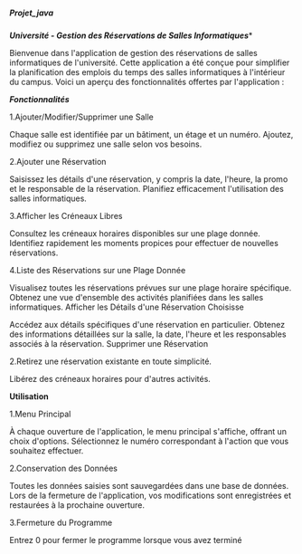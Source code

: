 ##### Projet_java ####

***********Université - Gestion des Réservations de Salles Informatiques************

Bienvenue dans l'application de gestion des réservations de salles informatiques de l'université. Cette application a été conçue pour simplifier la planification des emplois du temps des salles informatiques à l'intérieur du campus. Voici un aperçu des fonctionnalités offertes par l'application :

*******************Fonctionnalités*******************

1.Ajouter/Modifier/Supprimer une Salle

Chaque salle est identifiée par un bâtiment, un étage et un numéro.
Ajoutez, modifiez ou supprimez une salle selon vos besoins.

2.Ajouter une Réservation

Saisissez les détails d'une réservation, y compris la date, l'heure, la promo et le responsable de la réservation.
Planifiez efficacement l'utilisation des salles informatiques.

3.Afficher les Créneaux Libres

Consultez les créneaux horaires disponibles sur une plage donnée.
Identifiez rapidement les moments propices pour effectuer de nouvelles réservations.

4.Liste des Réservations sur une Plage Donnée

Visualisez toutes les réservations prévues sur une plage horaire spécifique.
Obtenez une vue d'ensemble des activités planifiées dans les salles informatiques.
Afficher les Détails d'une Réservation Choisisse

Accédez aux détails spécifiques d'une réservation en particulier.
Obtenez des informations détaillées sur la salle, la date, l'heure et les responsables associés à la réservation.
Supprimer une Réservation

2.Retirez une réservation existante en toute simplicité.

Libérez des créneaux horaires pour d'autres activités.

************************Utilisation************************

1.Menu Principal

À chaque ouverture de l'application, le menu principal s'affiche, offrant un choix d'options.
Sélectionnez le numéro correspondant à l'action que vous souhaitez effectuer.

2.Conservation des Données

Toutes les données saisies sont sauvegardées dans une base de données.
Lors de la fermeture de l'application, vos modifications sont enregistrées et restaurées à la prochaine ouverture.

3.Fermeture du Programme

Entrez 0 pour fermer le programme lorsque vous avez terminé
